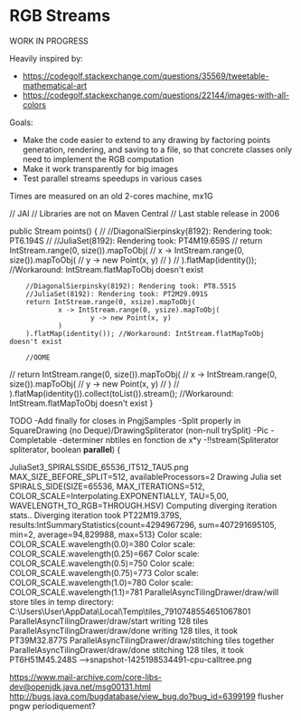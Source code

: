 # RGB Streams

WORK IN PROGRESS

 Heavily inspired by:
 * https://codegolf.stackexchange.com/questions/35569/tweetable-mathematical-art
 * https://codegolf.stackexchange.com/questions/22144/images-with-all-colors

Goals:
* Make the code easier to extend to any drawing by factoring points generation, rendering,
 and saving to a file, so that concrete classes only need to implement the RGB computation
* Make it work transparently for big images
* Test parallel streams speedups in various cases
 
Times are measured on an old 2-cores machine, mx1G


//    JAI
//    Libraries are not on Maven Central
//    Last stable release in 2006


  public Stream<Point> points() {
//        //DiagonalSierpinsky(8192): Rendering took: PT6.194S
//        //JuliaSet(8192): Rendering took: PT4M19.659S
//        return IntStream.range(0, size()).mapToObj(
//                x -> IntStream.range(0, size()).mapToObj(
//                        y -> new Point(x, y)
//                )
//        ).flatMap(identity()); //Workaround: IntStream.flatMapToObj doesn't exist

        //DiagonalSierpinsky(8192): Rendering took: PT8.551S
        //JuliaSet(8192): Rendering took: PT2M29.091S
        return IntStream.range(0, xsize).mapToObj(
                x -> IntStream.range(0, ysize).mapToObj(
                        y -> new Point(x, y)
                )
        ).flatMap(identity()); //Workaround: IntStream.flatMapToObj doesn't exist

        //OOME
//        return IntStream.range(0, size()).mapToObj(
//                x -> IntStream.range(0, size()).mapToObj(
//                        y -> new Point(x, y)
//                )
//        ).flatMap(identity()).collect(toList()).stream(); //Workaround: IntStream.flatMapToObj doesn't exist
    }

TODO
 -Add finally for closes in PngjSamples
 -Split properly in SquareDrawing (no Deque)/DrawingSpliterator (non-null trySplit)
 -Pic
 -Completable
 -determiner nbtiles en fonction de x*y
 -!!stream(Spliterator<T> spliterator, boolean ____parallel____) {
 
 
 JuliaSet3_SPIRALSSIDE_65536_IT512_TAU5.png
 MAX_SIZE_BEFORE_SPLIT=512, availableProcessors=2
 Drawing Julia set SPIRALS_SIDE(SIZE=65536, MAX_ITERATIONS=512, COLOR_SCALE=Interpolating.EXPONENTIALLY, TAU=5,00, WAVELENGTH_TO_RGB=THROUGH.HSV)
 Computing diverging iteration stats..
 Diverging iteration took PT22M19.379S, results:IntSummaryStatistics{count=4294967296, sum=407291695105, min=2, average=94,829988, max=513}
 Color scale: COLOR_SCALE.wavelength(0.0)=380
 Color scale: COLOR_SCALE.wavelength(0.25)=667
 Color scale: COLOR_SCALE.wavelength(0.5)=750
 Color scale: COLOR_SCALE.wavelength(0.75)=773
 Color scale: COLOR_SCALE.wavelength(1.0)=780
 Color scale: COLOR_SCALE.wavelength(1.1)=781
 ParallelAsyncTilingDrawer/draw/will store tiles in temp directory: C:\Users\User\AppData\Local\Temp\tiles_7910748554651067801
 ParallelAsyncTilingDrawer/draw/start writing 128 tiles
 ParallelAsyncTilingDrawer/draw/done writing 128 tiles, it took PT39M32.877S
 ParallelAsyncTilingDrawer/draw/stitching tiles together
 ParallelAsyncTilingDrawer/draw/done stitching 128 tiles, it took PT6H51M45.248S
 -->snapshot-1425198534491-cpu-calltree.png

https://www.mail-archive.com/core-libs-dev@openjdk.java.net/msg00131.html
http://bugs.java.com/bugdatabase/view_bug.do?bug_id=6399199
flusher pngw periodiquement?